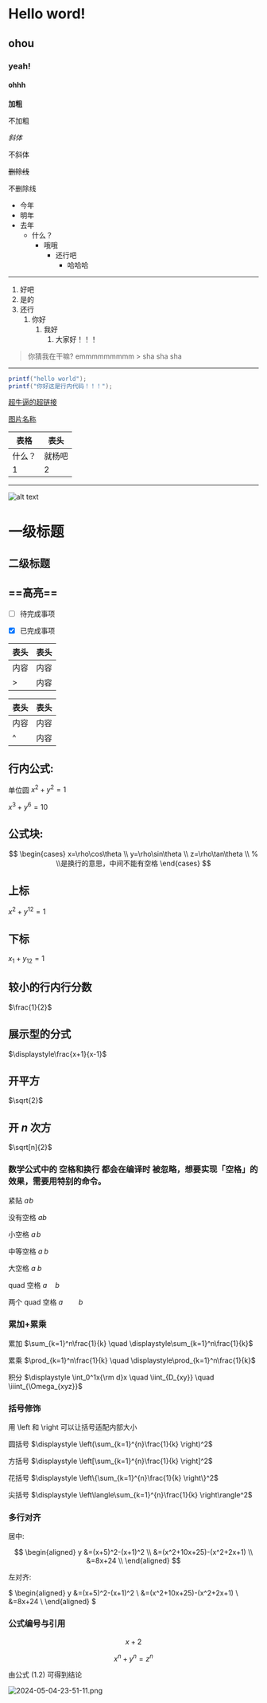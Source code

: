 # Hello word!

## ohou

<!-- 视图快捷键： CTRL+k ，v-->
### yeah!

#### ohhh

**加粗**

不加粗

*斜体*

不斜体

~~删除线~~

不删除线

* 今年
* 明年
* 去年
  * 什么？
    * 哦哦
      * 还行吧
        * 哈哈哈

---
1. 好吧
2. 是的
3. 还行
   1. 你好
      1. 我好
         1. 大家好！！！
   
> 你猜我在干嘛?
> emmmmmmmmm
    > sha sha sha 

---


```java
printf("hello world");
printf("你好这是行内代码！！！");
```


[超牛逼的超链接](https://zhuanlan.zhihu.com/p/366596107)

[图片名称](图片地址)

<!-- 什么？？？这是注释！别人看不见哦~~~ -->

|表格|表头|
|---|---|
|什么？|就杨吧|
|1|2|

----

![alt text](Clip_2024-05-04_20-25-33.png)

一级标题
===

二级标题
---

## ==高亮==


- [ ] 待完成事项

- [x] 已完成事项


<!-- 似乎暂时还用不了 -->
|表头|表头|
|----|----|
|内容|内容|
|>|内容|

| 表头 | 表头 |
| ---- | ---- |
| 内容 | 内容 |
| ^    | 内容 |


## 行内公式: 

单位圆 $x^2+y^2=1$

$x^3+y^6=10$

## 公式块:

$$
\begin{cases}
x=\rho\cos\theta \\
y=\rho\sin\theta \\
z=\rho\tan\theta \\
% \\是换行的意思，中间不能有空格
\end{cases}
$$

## 上标 

$x^2 + y^{12} = 1$

## 下标 

$x_1 + y_{12} = 1$

## 较小的行内行分数 

$\frac{1}{2}$

## 展示型的分式 

$\displaystyle\frac{x+1}{x-1}$


## 开平方 

$\sqrt{2}$

## 开 $n$ 次方 

$\sqrt[n]{2}$

### 数学公式中的 空格和换行 都会在编译时 被忽略，想要实现「空格」的效果，需要用特别的命令。

紧贴 $a\!b$

没有空格 $ab$

小空格 $a\,b$

中等空格 $a\;b$

大空格 $a\ b$

quad 空格 $a\quad b$

两个 quad 空格 $a\qquad b$

### 累加+累乘

累加 $\sum_{k=1}^n\frac{1}{k}  \quad  \displaystyle\sum_{k=1}^n\frac{1}{k}$

累乘 $\prod_{k=1}^n\frac{1}{k}  \quad  \displaystyle\prod_{k=1}^n\frac{1}{k}$

积分 $\displaystyle \int_0^1x{\rm d}x  \quad  \iint_{D_{xy}}  \quad  \iiint_{\Omega_{xyz}}$


### 括号修饰

用 \left 和 \right 可以让括号适配内部大小

圆括号 $\displaystyle \left(\sum_{k=1}^{n}\frac{1}{k} \right)^2$

方括号 $\displaystyle \left[\sum_{k=1}^{n}\frac{1}{k} \right]^2$

花括号 $\displaystyle \left\{\sum_{k=1}^{n}\frac{1}{k} \right\}^2$

尖括号 $\displaystyle \left\langle\sum_{k=1}^{n}\frac{1}{k} \right\rangle^2$


### 多行对齐

居中:

$$
\begin{aligned}
y &=(x+5)^2-(x+1)^2 \\
&=(x^2+10x+25)-(x^2+2x+1) \\
&=8x+24 \\
\end{aligned}
$$

左对齐:

$
\begin{aligned}
y &=(x+5)^2-(x+1)^2 \\
&=(x^2+10x+25)-(x^2+2x+1) \\
&=8x+24 \\
\end{aligned}
$

### 公式编号与引用

$$
x+2 \tag{1.2}
$$

$$
\begin{equation}
x^n+y^n=z^n
\end{equation}
$$

由公式 $(1.2)$ 可得到结论





![2024-05-04-23-51-11.png](./imags/2024-05-04-23-51-11.png)
